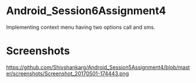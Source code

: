 # Android_Session6Assignment4
Implementing context menu having two options call and sms.
# Screenshots
https://github.com/Shivshankarg/Android_Session5Assignment4/blob/master/screenshots/Screenshot_20170501-174443.png

